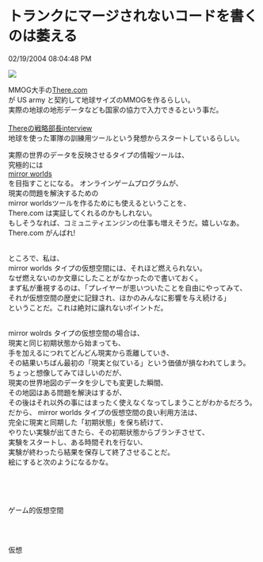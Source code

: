 トランクにマージされないコードを書くのは萎える
====
02/19/2004 08:04:48 PM


<p><img src="http://www.ce-lab.net/ringo/archives/there_dog.gif"></p>

<p>MMOG大手の<a href="http://www.there.com/">There.com</a><br />
 が US army と契約して地球サイズのMMOGを作るらしい。<br />
実際の地球の地形データなども国家の協力で入力できるという事だ。<br />
<a href="http://www.homelanfed.com/index.php?id=20830"><br />
Thereの戦略部長interview</a><br />
地球を使った軍隊の訓練用ツールという発想からスタートしているらしい。</p>

<p></p>

<p>実際の世界のデータを反映させるタイプの情報ツールは、<br />
究極的には<br />
<a href="http://www.amazon.co.jp/exec/obidos/ASIN/019507906X/ref=sr_aps_eb_2/250-5423281-1250626">mirror worlds</a><br />
を目指すことになる。 オンラインゲームプログラムが、<br />
現実の問題を解決するための<br />
mirror worldsツールを作るためにも使えるということを、<br />
There.com は実証してくれるのかもしれない。<br />
もしそうなれば、コミュニティエンジンの仕事も増えそうだ。嬉しいなあ。<br />
There.com がんばれ!</p>

<p></p>

<p><br />
  ところで、私は、<br />
mirror worlds タイプの仮想空間には、それほど燃えられない。<br />
なぜ燃えないのか文章にしたことがなかったので書いておく。<br />
まず私が重視するのは、「プレイヤーが思いついたことを自由にやってみて、<br />
それが仮想空間の歴史に記録され、ほかのみんなに影響を与え続ける」<br />
ということだ。これは絶対に譲れないポイントだ。</p>

<p><br />
mirror wolrds タイプの仮想空間の場合は、<br />
現実と同じ初期状態から始まっても、<br />
手を加えるにつれてどんどん現実から乖離していき、<br />
その結果いちばん最初の「現実と似ている」という価値が損なわれてしまう。<br />
ちょっと想像してみてほしいのだが、<br />
現実の世界地図のデータを少しでも変更した瞬間、<br />
その地図はある問題を解決はするが、<br />
その後はそれ以外の事にはまったく使えなくなってしまうことがわかるだろう。<br />
だから、 mirror worlds タイプの仮想空間の良い利用方法は、<br />
完全に現実と同期した「初期状態」を保ち続けて、<br />
やりたい実験が出てきたら、その初期状態からブランチさせて、<br />
実験をスタートし、ある時間それを行ない、<br />
実験が終わったら結果を保存して終了させることだ。<br />
絵にすると次のようになるかな。</p>

<p><br />
<pre><br />
ゲーム的仮想空間</p>

<p>仮想
